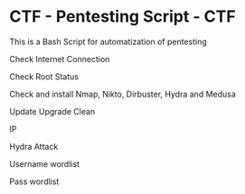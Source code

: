 # CTF - Pentesting Script - CTF #

This is a Bash Script for automatization of pentesting

Check Internet Connection

Check Root Status

Check and install
Nmap, Nikto, Dirbuster, Hydra and Medusa

Update Upgrade Clean

IP

Hydra Attack

Username wordlist

Pass wordlist


